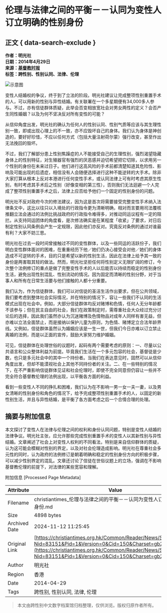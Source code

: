 # 伦理与法律之间的平衡－－认同为变性人订立明确的性别身份

## 正文 { data-search-exclude }


**作者：明光社**  
**日期：2014年4月29日**  
**来源：[基督教时报](http://www.christiantimes.org.hk)**  
**标签：跨性别、性别认同、法律、伦理**  

![示意图](/Template/Shared/revamp/image/global_use/oldtalks_default.jpg)

变性人结婚权的争议，终于到了立法的阶段。明光社建议让完成整项性别重置手术的人，可以用新的性别与异性结婚。有关联署在一个多星期便有34,000多人参与。不过，亦有信徒群体质疑，此举会否变相放宽社会对男女两性的定义？会否产生同性婚姻？以及为何不坚决反对所有变性的可能？

从信仰角度出发，明光社的确认为任何人的性别认同、性别气质等应该与其生理性别一致，即或出现心理上的不一致，亦不应毁坏自己的身体。我们认为身体是神创造的，要好好珍惜，不应以任何方式（包括大量注射荷尔蒙）强行改变，甚至作出无法挽回的毁坏。

不过，我们了解部分患上性别焦躁症的人不能接受自己的生理性别，强烈渴望隐藏身体上的性别特征，对生殖器官有强烈的厌恶感并迫切希望把它切除，以求用另一个性别的身份在未来过日子。他们进行这高风险的手术前都清楚知道其危险性、影响及可能出现的后遗症，相信没有人会随便选择进行这种不能逆转的大手术。除非大家打算从根本上反对本港进行任何变性手术，或认同法律上可有时考虑其原生性别，有时考虑其手术后之性别（好像变相的第三性），否则我们无法迴避一个人完成了整项性别重置手术之后，法律上应否给予他们一个固定的性别身份的问题。

明光社不反对政府今次的修法建议，因为这是首次将需要接受完整变性手术纳入法律条文中，这比以往只以入境处的行政指令更为清晰明确，相对而言要用司法覆核推翻立法会通过的法例比挑战政府的行政指令难得多，对推动同运议程有一定的阻拦。从支持同运团体的角度看，是次修法确实是在某程度「收紧」了要求，对日后制定性别认同条例会产生一定规限，因此他们亦反对。究竟反对条例的通过对谁最有利？大家不妨三思。

明光社在过去一段时间曾接触过不同的变性群体，以及一些同运的活跃份子，我们明白变性群体面对的困难，在重重经历下他／她们仍决心接受会对他／她们的身体造成不可逆转的手术，目的只是希望以新的性别生活，因此在法律上给予其一致的身份是两害取其轻的做法。然而，明光社坚拒任何将性别定义无限扩阔的修订，今次整个法例修订的重点是做了完整变性手术的人以后能否以持续而稳定的性别身份生活，避免出现性别混乱、性别流动的情况。因为固定而清晰的性别分野，对于当事人和所有在日常生活要与他们接触的人都十分重要。

我们认为，作为信徒群体，我们可以对信徒的圣洁生活作出要求，但在公共领域，我们要考虑到整体社会实际情况，并在特别的情况下，容让一些我们不认同的生活模式出现在社会中。例如，大部分信徒群体均反对赌博和色情，任何人无分年龄都不该参与；但在民主自由的社会，我们在政策制定时，需尊重社会大众经过充分讨论后的选择，因此我们虽然亦认为沉迷赌博及色情物品对成年人同样有害无益，但亦难以立法全面禁止，而是接纳以保护儿童为原则，为色情、赌博定立合法年龄界线。又例如，信徒群体虽然认为婚姻应该是一生一世，但我们今日亦难以订立禁止离婚的法例，而是以正面的宣传，鼓励大家努力维护婚姻。

可见，信徒群体在处理世俗的议题时，起码有两个需要考虑的原则：一、尽量以公共语言和公众整体利益为前提。毕竟我们生活在一个多元包容的社会，基督徒是少数，也只是多元社会中的其中一个持份者。当我们在表达意见时，固然可以从信仰角度出发，但却不能漠视社会上其他不同持份者的关注。二、在一些特别的情况下，在不严重影响信徒群体见证和社会伦理时，即使不完全同意但仍容让一些并不完全符合基督教伦理的法例出现，以平衡各方面的利益。

看到一些变性人不同的挣扎和困难，我们认为在不影响一男一女一夫一妻，以及男女清晰的性别身份和角色的情况下，给予完成整项性别重置手术的人，以固定的新性别生活，并且与异性结婚，是平衡了各方面考虑之后一个合情合理的处理。

## 摘要与附加信息

<!-- tcd_abstract -->
本文探讨了变性人在法律与伦理之间的权利和身份认同问题，特别是变性人结婚的法律争议。明光社主张，应允许那些完成性别重置手术的变性人以其新性别与异性结婚。文章阐述了社会上对变性人权利的不同看法，特别是来自信仰群体的质疑，认为这可能会模糊对性别的界定，以及对社会伦理造成影响。明光社在尊重社会多元性的同时，认为政府的法例修订是朝着明确和稳定的性别身份方向的积极步骤，可以减少性别界定的混乱。文章还讨论了信徒在世俗议题上的立场，强调在不影响基督教伦理的前提下，对法律的某些宽容和理解。
<!-- tcd_abstract_end -->

附加信息 [Processed Page Metadata]

| Attribute       | Value                                  |
|-----------------|----------------------------------------|
| Filename        | christiantimes_伦理与法律之间的平衡－－认同为变性人订立明确的性别身份.md                             |
| Size            | 4898 bytes                           |
| Archived Date   | 2024-11-12 11:25:45                             |
| Original Link   | [https://christiantimes.org.hk/Common/Reader/News/ShowNews.jsp?Nid=83151&Pid=1&Version=0&Cid=150&Charset=gb2312](https://christiantimes.org.hk/Common/Reader/News/ShowNews.jsp?Nid=83151&Pid=1&Version=0&Cid=150&Charset=gb2312)                       |
| Author          | 明光社                               |
| Region          | 香港                               |
| Date            | 2014-04-29                                 |
| Tags            | 跨性别, 性别认同, 法律, 伦理                                 |
>
> 本文由跨性别中文数字档案馆归档整理，仅供浏览。版权归原作者所有。
>